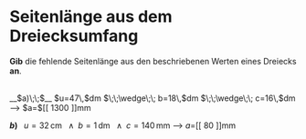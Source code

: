 <!--
version:  0.0.1

language: de


@style
input {
    text-align: center;
}

.flex-container {
    display: flex;
    flex-wrap: wrap;
    align-items: stretch;
    gap: 20px;
}

.flex-child {
    flex: 1;
    min-width: 350px;
    margin-right: 20px;
}

@media (max-width: 400px) {
    .flex-child {
        flex: 100%;
        margin-right: 0;
    }
}
@end

formula: \carry   \textcolor{red}{\scriptsize #1}
formula: \digit   \rlap{\carry{#1}}\phantom{#2}#2
formula: \permil  \text{‰}

import: https://raw.githubusercontent.com/LiaTemplates/Tikz-Jax/main/README.md

script: https://cdn.jsdelivr.net/gh/LiaTemplates/Tikz-Jax@main/dist/index.js


tags: Dreiecke, Länge, Fläche, Umfang, Einheiten, leicht, normal, Angeben

comment: Berechne die unbekannte Seitenlänge aus dem Umfang einer dreieckigen Fläche. Achte auf die Einheiten.

author: Martin Lommatzsch

-->




# Seitenlänge aus dem Dreiecksumfang


**Gib** die fehlende Seitenlänge aus den beschriebenen Werten eines Dreiecks **an**.

<br>


<section class="flex-container">


<div class="flex-child">
__$a)\;\;$__ $u=47\,$dm $\;\;\wedge\;\; b=18\,$dm $\;\;\wedge\;\; c=16\,$dm
--> $a=$[[  1300  ]]mm

<br>
</div>

<div class="flex-child">

__$b)\;\;$__ $u=32\,$cm $\;\;\wedge\;\; b=1\,$dm $\;\;\wedge\;\; c=140\,$mm
--> $a=$[[  80  ]]mm



</div>

</section>





<br>
<br>
<br>
<br>
<br>